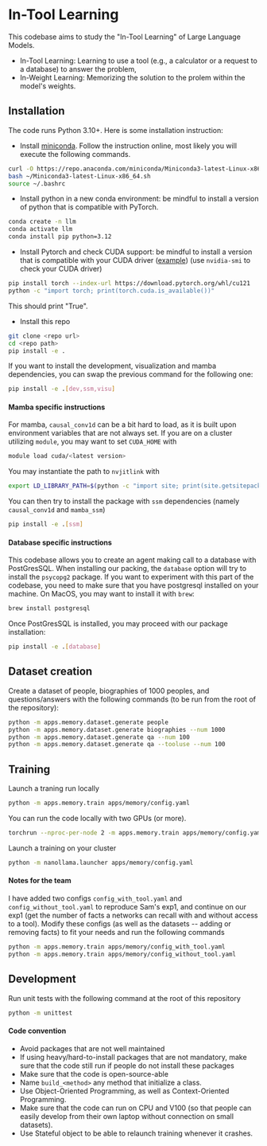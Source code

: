 # In-Tool Learning
This codebase aims to study the "In-Tool Learning" of Large Language Models.

- In-Tool Learning: Learning to use a tool (e.g., a calculator or a request to a database) to answer the problem,
- In-Weight Learning: Memorizing the solution to the prolem within the model's weights.

## Installation

The code runs Python 3.10+.
Here is some installation instruction:
- Install [miniconda](https://docs.conda.io/projects/miniconda/en/latest/). Follow the instruction online, most likely you will execute the following commands.
```bash
curl -O https://repo.anaconda.com/miniconda/Miniconda3-latest-Linux-x86_64.sh
bash ~/Miniconda3-latest-Linux-x86_64.sh
source ~/.bashrc
```
- Install python in a new conda environment: be mindful to install a version of python that is compatible with PyTorch.
```bash
conda create -n llm
conda activate llm
conda install pip python=3.12
```
- Install Pytorch and check CUDA support: be mindful to install a version that is compatible with your CUDA driver ([example](https://docs.nvidia.com/cuda/cuda-toolkit-release-notes/index.html)) (use `nvidia-smi` to check your CUDA driver)
```bash
pip install torch --index-url https://download.pytorch.org/whl/cu121
python -c "import torch; print(torch.cuda.is_available())"
```
This should print "True".
- Install this repo
```bash
git clone <repo url>
cd <repo path>
pip install -e .
```
If you want to install the development, visualization and mamba dependencies, you can swap the previous command for the following one:
```bash
pip install -e .[dev,ssm,visu]
```

#### Mamba specific instructions
For mamba, `causal_conv1d` can be a bit hard to load, as it is built upon environment variables that are not always set.
If you are on a cluster utilizing `module`, you may want to set `CUDA_HOME` with
```bash
module load cuda/<latest version>
```
You may instantiate the path to `nvjitlink` with
```bash
export LD_LIBRARY_PATH=$(python -c "import site; print(site.getsitepackages()[0] + '/nvidia/nvjitlink/lib')"):$LD_LIBRARY_PATH
```
You can then try to install the package with `ssm` dependencies (namely `causal_conv1d` and `mamba_ssm`)
```bash
pip install -e .[ssm]
```

#### Database specific instructions
This codebase allows you to create an agent making call to a database with PostGresSQL.
When installing our packing, the `database` option will try to install the `psycopg2` package.
If you want to experiment with this part of the codebase, you need to make sure that you have postgresql installed on your machine.
On MacOS, you may want to install it with `brew`:
```bash
brew install postgresql
```
Once PostGresSQL is installed, you may proceed with our package installation:
```bash
pip install -e .[database]
```

## Dataset creation
Create a dataset of people, biographies of 1000 peoples, and questions/answers with the following commands (to be run from the root of the repository):
```bash
python -m apps.memory.dataset.generate people
python -m apps.memory.dataset.generate biographies --num 1000
python -m apps.memory.dataset.generate qa --num 100
python -m apps.memory.dataset.generate qa --tooluse --num 100
```

## Training
Launch a traning run locally
```bash
python -m apps.memory.train apps/memory/config.yaml
```
You can run the code locally with two GPUs (or more).
```bash
torchrun --nproc-per-node 2 -m apps.memory.train apps/memory/config.yaml
```
Launch a training on your cluster
```bash
python -m nanollama.launcher apps/memory/config.yaml
```

#### Notes for the team
I have added two configs `config_with_tool.yaml` and `config_without_tool.yaml` to reproduce Sam's exp1, and continue on our exp1 (get the number of facts a networks can recall with and without access to a tool).
Modify these configs (as well as the datasets -- adding or removing facts) to fit your needs and run the following commands
```bash
python -m apps.memory.train apps/memory/config_with_tool.yaml
python -m apps.memory.train apps/memory/config_without_tool.yaml
```

## Development
Run unit tests with the following command at the root of this repository
```bash
python -m unittest
```

#### Code convention
- Avoid packages that are not well maintained
- If using heavy/hard-to-install packages that are not mandatory, make sure that the code still run if people do not install these packages
- Make sure that the code is open-source-able
- Name `build_<method>` any method that initialize a class.
- Use Object-Oriented Programming, as well as Context-Oriented Programming.
- Make sure that the code can run on CPU and V100 (so that people can easily develop from their own laptop without connection on small datasets).
 - Use Stateful object to be able to relaunch training whenever it crashes.

